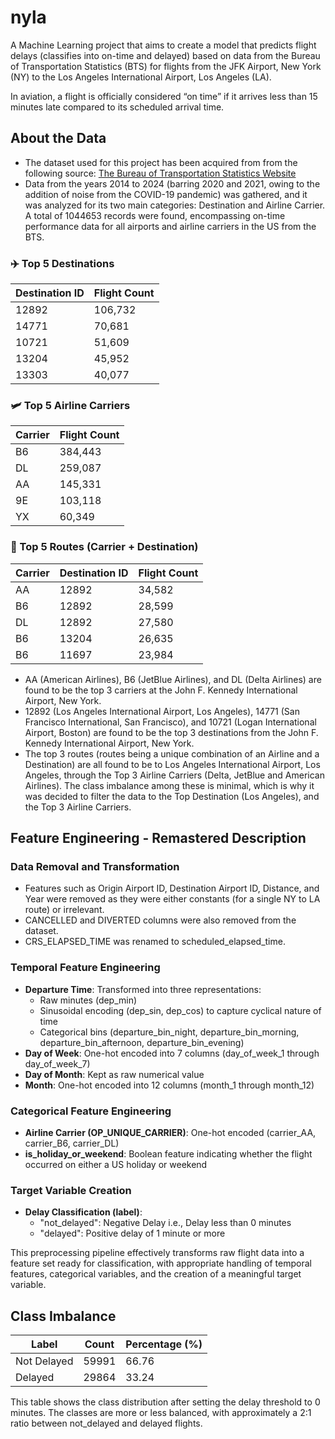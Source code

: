 # nyla

A Machine Learning project that aims to create a model that predicts flight delays (classifies into on-time and delayed) based on data from the Bureau of Transportation Statistics (BTS) for flights from the JFK Airport, New York (NY) to the Los Angeles International Airport, Los Angeles (LA).

In aviation, a flight is officially considered “on time” if it arrives less than 15 minutes late compared to its scheduled arrival time.

## About the Data

- The dataset used for this project has been acquired from from the following source: [The Bureau of Transportation Statistics Website](https://transtats.bts.gov/DL_SelectFields.aspx?gnoyr_VQ=FGJ&QO_fu146_anzr=b0-gvzr)
- Data from the years 2014 to 2024 (barring 2020 and 2021, owing to the addition of noise from the COVID-19 pandemic) was gathered, and it was analyzed for its two main categories: Destination and Airline Carrier. A total of 1044653 records were found, encompassing on-time performance data for all airports and airline carriers in the US from the BTS.

### ✈️ Top 5 Destinations

| Destination ID | Flight Count |
| -------------- | ------------ |
| 12892          | 106,732      |
| 14771          | 70,681       |
| 10721          | 51,609       |
| 13204          | 45,952       |
| 13303          | 40,077       |

### 🛩️ Top 5 Airline Carriers

| Carrier | Flight Count |
| ------- | ------------ |
| B6      | 384,443      |
| DL      | 259,087      |
| AA      | 145,331      |
| 9E      | 103,118      |
| YX      | 60,349       |

### 🔁 Top 5 Routes (Carrier + Destination)

| Carrier | Destination ID | Flight Count |
| ------- | -------------- | ------------ |
| AA      | 12892          | 34,582       |
| B6      | 12892          | 28,599       |
| DL      | 12892          | 27,580       |
| B6      | 13204          | 26,635       |
| B6      | 11697          | 23,984       |

- AA (American Airlines), B6 (JetBlue Airlines), and DL (Delta Airlines) are found to be the top 3 carriers at the John F. Kennedy International Airport, New York.
- 12892 (Los Angeles International Airport, Los Angeles), 14771 (San Francisco International, San Francisco), and 10721 (Logan International Airport, Boston) are found to be the top 3 destinations from the John F. Kennedy International Airport, New York.
- The top 3 routes (routes being a unique combination of an Airline and a Destination) are all found to be to Los Angeles International Airport, Los Angeles, through the Top 3 Airline Carriers (Delta, JetBlue and American Airlines). The class imbalance among these is minimal, which is why it was decided to filter the data to the Top Destination (Los Angeles), and the Top 3 Airline Carriers.

## Feature Engineering - Remastered Description

### Data Removal and Transformation

- Features such as Origin Airport ID, Destination Airport ID, Distance, and Year were removed as they were either constants (for a single NY to LA route) or irrelevant.
- CANCELLED and DIVERTED columns were also removed from the dataset.
- CRS_ELAPSED_TIME was renamed to scheduled_elapsed_time.

### Temporal Feature Engineering

- **Departure Time**: Transformed into three representations:
  - Raw minutes (dep_min)
  - Sinusoidal encoding (dep_sin, dep_cos) to capture cyclical nature of time
  - Categorical bins (departure_bin_night, departure_bin_morning, departure_bin_afternoon, departure_bin_evening)
- **Day of Week**: One-hot encoded into 7 columns (day_of_week_1 through day_of_week_7)
- **Day of Month**: Kept as raw numerical value
- **Month**: One-hot encoded into 12 columns (month_1 through month_12)

### Categorical Feature Engineering

- **Airline Carrier (OP_UNIQUE_CARRIER)**: One-hot encoded (carrier_AA, carrier_B6, carrier_DL)
- **is_holiday_or_weekend**: Boolean feature indicating whether the flight occurred on either a US holiday or weekend

### Target Variable Creation

- **Delay Classification (label)**:
  - "not_delayed": Negative Delay i.e., Delay less than 0 minutes
  - "delayed": Positive delay of 1 minute or more

This preprocessing pipeline effectively transforms raw flight data into a feature set ready for classification, with appropriate handling of temporal features, categorical variables, and the creation of a meaningful target variable.

## Class Imbalance

| Label       | Count | Percentage (%) |
| ----------- | ----- | -------------- |
| Not Delayed | 59991 | 66.76          |
| Delayed     | 29864 | 33.24          |

This table shows the class distribution after setting the delay threshold to 0 minutes. The classes are more or less balanced, with approximately a 2:1 ratio between not_delayed and delayed flights.
